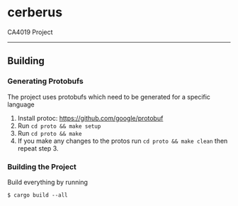 # cerberus
CA4019 Project

---

## Building

### Generating Protobufs

The project uses protobufs which need to be generated for a specific language

1. Install protoc: https://github.com/google/protobuf
2. Run `cd proto && make setup`
3. Run `cd proto && make`
4. If you make any changes to the protos run `cd proto && make clean` then
   repeat step 3.

### Building the Project

Build everything by running

```
$ cargo build --all
```
